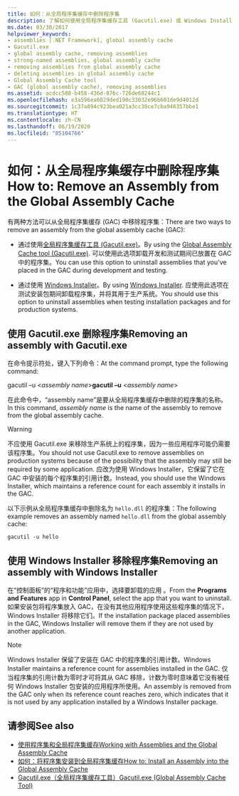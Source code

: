 ```yaml
---
title: 如何：从全局程序集缓存中删除程序集
description: 了解如何使用全局程序集缓存工具 (Gacutil.exe) 或 Windows Installer 从 .NET 的全局程序集缓存中删除程序集。
ms.date: 03/30/2017
helpviewer_keywords:
- assemblies [.NET Framework], global assembly cache
- Gacutil.exe
- global assembly cache, removing assemblies
- strong-named assemblies, global assembly cache
- removing assemblies from global assembly cache
- deleting assemblies in global assembly cache
- Global Assembly Cache tool
- GAC (global assembly cache), removing assemblies
ms.assetid: acdcc588-b458-436d-876c-726de68244c1
ms.openlocfilehash: e3a596ea6029ded190c33032e96b601de9d4012d
ms.sourcegitcommit: 1c37a894c923bea021a3cc38ce7cba946357bbe1
ms.translationtype: HT
ms.contentlocale: zh-CN
ms.lasthandoff: 06/19/2020
ms.locfileid: "85104766"
---
```

# <a name="how-to-remove-an-assembly-from-the-global-assembly-cache"></a><span data-ttu-id="100a3-103">如何：从全局程序集缓存中删除程序集</span><span class="sxs-lookup"><span data-stu-id="100a3-103">How to: Remove an Assembly from the Global Assembly Cache</span></span>

<span data-ttu-id="100a3-104">有两种方法可以从全局程序集缓存 (GAC) 中移除程序集：</span><span class="sxs-lookup"><span data-stu-id="100a3-104">There are two ways to remove an assembly from the global assembly cache (GAC):</span></span>

- <span data-ttu-id="100a3-105">通过使用[全局程序集缓存工具 (Gacutil.exe)](../tools/gacutil-exe-gac-tool.md)。</span><span class="sxs-lookup"><span data-stu-id="100a3-105">By using the [Global Assembly Cache tool (Gacutil.exe)](../tools/gacutil-exe-gac-tool.md).</span></span> <span data-ttu-id="100a3-106">可以使用此选项卸载开发和测试期间已放置在 GAC 中的程序集。</span><span class="sxs-lookup"><span data-stu-id="100a3-106">You can use this option to uninstall assemblies that you've placed in the GAC during development and testing.</span></span>

- <span data-ttu-id="100a3-107">通过使用 [Windows Installer](/windows/desktop/Msi/windows-installer-portal)。</span><span class="sxs-lookup"><span data-stu-id="100a3-107">By using [Windows Installer](/windows/desktop/Msi/windows-installer-portal).</span></span> <span data-ttu-id="100a3-108">应使用此选项在测试安装包期间卸载程序集，并将其用于生产系统。</span><span class="sxs-lookup"><span data-stu-id="100a3-108">You should use this option to uninstall assemblies when testing installation packages and for production systems.</span></span>

## <a name="removing-an-assembly-with-gacutilexe"></a><span data-ttu-id="100a3-109">使用 Gacutil.exe 删除程序集</span><span class="sxs-lookup"><span data-stu-id="100a3-109">Removing an assembly with Gacutil.exe</span></span>

<span data-ttu-id="100a3-110">在命令提示符处，键入下列命令：</span><span class="sxs-lookup"><span data-stu-id="100a3-110">At the command prompt, type the following command:</span></span>

<span data-ttu-id="100a3-111">gacutil –u \<*assembly name*></span><span class="sxs-lookup"><span data-stu-id="100a3-111">**gacutil –u** \<*assembly name*></span></span>

<span data-ttu-id="100a3-112">在此命令中，“assembly name”是要从全局程序集缓存中删除的程序集的名称。</span><span class="sxs-lookup"><span data-stu-id="100a3-112">In this command, *assembly name* is the name of the assembly to remove from the global assembly cache.</span></span>

> [!WARNING]
> <span data-ttu-id="100a3-113">不应使用 Gacutil.exe 来移除生产系统上的程序集，因为一些应用程序可能仍需要该程序集。</span><span class="sxs-lookup"><span data-stu-id="100a3-113">You should not use Gacutil.exe to remove assemblies on production systems because of the possibility that the assembly may still be required by some application.</span></span> <span data-ttu-id="100a3-114">应改为使用 Windows Installer，它保留了它在 GAC 中安装的每个程序集的引用计数。</span><span class="sxs-lookup"><span data-stu-id="100a3-114">Instead, you should use the Windows Installer, which maintains a reference count for each assembly it installs in the GAC.</span></span>

<span data-ttu-id="100a3-115">以下示例从全局程序集缓存中删除名为 `hello.dll` 的程序集：</span><span class="sxs-lookup"><span data-stu-id="100a3-115">The following example removes an assembly named `hello.dll` from the global assembly cache:</span></span>

```console
gacutil -u hello
```

## <a name="removing-an-assembly-with-windows-installer"></a><span data-ttu-id="100a3-116">使用 Windows Installer 移除程序集</span><span class="sxs-lookup"><span data-stu-id="100a3-116">Removing an assembly with Windows Installer</span></span>

<span data-ttu-id="100a3-117">在“控制面板”的“程序和功能”应用中，选择要卸载的应用 。</span><span class="sxs-lookup"><span data-stu-id="100a3-117">From the **Programs and Features** app in **Control Panel**, select the app that you want to uninstall.</span></span> <span data-ttu-id="100a3-118">如果安装包将程序集放入 GAC，在没有其他应用程序使用这些程序集的情况下，Windows Installer 将移除它们。</span><span class="sxs-lookup"><span data-stu-id="100a3-118">If the installation package placed assemblies in the GAC, Windows Installer will remove them if they are not used by another application.</span></span>

> [!NOTE]
> <span data-ttu-id="100a3-119">Windows Installer 保留了安装在 GAC 中的程序集的引用计数。</span><span class="sxs-lookup"><span data-stu-id="100a3-119">Windows Installer maintains a reference count for assemblies installed in the GAC.</span></span> <span data-ttu-id="100a3-120">仅当程序集的引用计数为零时才可将其从 GAC 移除，计数为零时意味着它没有被任何 Windows Installer 包安装的应用程序所使用。</span><span class="sxs-lookup"><span data-stu-id="100a3-120">An assembly is removed from the GAC only when its reference count reaches zero, which indicates that it is not used by any application installed by a Windows Installer package.</span></span>

## <a name="see-also"></a><span data-ttu-id="100a3-121">请参阅</span><span class="sxs-lookup"><span data-stu-id="100a3-121">See also</span></span>

- [<span data-ttu-id="100a3-122">使用程序集和全局程序集缓存</span><span class="sxs-lookup"><span data-stu-id="100a3-122">Working with Assemblies and the Global Assembly Cache</span></span>](working-with-assemblies-and-the-gac.md)
- [<span data-ttu-id="100a3-123">如何：将程序集安装到全局程序集缓存</span><span class="sxs-lookup"><span data-stu-id="100a3-123">How to: Install an Assembly into the Global Assembly Cache</span></span>](install-assembly-into-gac.md)
- [<span data-ttu-id="100a3-124">Gacutil.exe（全局程序集缓存工具）</span><span class="sxs-lookup"><span data-stu-id="100a3-124">Gacutil.exe (Global Assembly Cache Tool)</span></span>](../tools/gacutil-exe-gac-tool.md)
